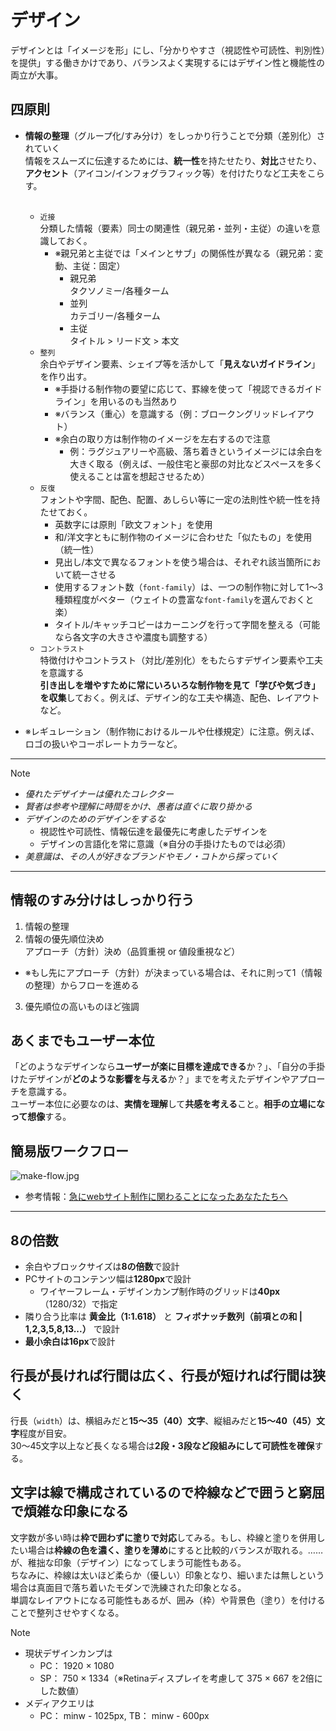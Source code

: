 # デザイン
デザインとは「イメージを形」にし、「分かりやすさ（視認性や可読性、判別性）を提供」する働きかけであり、バランスよく実現するにはデザイン性と機能性の両立が大事。

## 四原則
- **情報の整理**（グループ化/すみ分け）をしっかり行うことで分類（差別化）されていく<br>
情報をスムーズに伝達するためには、**統一性**を持たせたり、**対比**させたり、**アクセント**（アイコン/インフォグラフィック等）を付けたりなど工夫をこらす。<br><br>
  - `近接`<br>
  分類した情報（要素）同士の関連性（親兄弟・並列・主従）の違いを意識しておく。<br>
    - ※親兄弟と主従では「メインとサブ」の関係性が異なる（親兄弟：変動、主従：固定）
      - 親兄弟<br>タクソノミー/各種ターム
      - 並列<br>カテゴリー/各種ターム
      - 主従<br>タイトル > リード文 > 本文
  - `整列`<br>
  余白やデザイン要素、シェイプ等を活かして「**見えないガイドライン**」を作り出す。<br>
    - ※手掛ける制作物の要望に応じて、罫線を使って「視認できるガイドライン」を用いるのも当然あり
    - ※バランス（重心）を意識する（例：ブロークングリッドレイアウト）
    - ※余白の取り方は制作物のイメージを左右するので注意
      - 例：ラグジュアリーや高級、落ち着きというイメージには余白を大きく取る（例えば、一般住宅と豪邸の対比などスペースを多く使えることは富を想起させるため）
  - `反復`<br>
  フォントや字間、配色、配置、あしらい等に一定の法則性や統一性を持たせておく。
    - 英数字には原則「欧文フォント」を使用
    - 和/洋文字ともに制作物のイメージに合わせた「似たもの」を使用（統一性）
    - 見出し/本文で異なるフォントを使う場合は、それぞれ該当箇所において統一させる
    - 使用するフォント数（`font-family`）は、一つの制作物に対して1〜3種類程度がベター（ウェイトの豊富な`font-family`を選んでおくと楽）
    - タイトル/キャッチコピーはカーニングを行って字間を整える（可能なら各文字の大きさや濃度も調整する）
  - `コントラスト`<br>
  特徴付けやコントラスト（対比/差別化）をもたらすデザイン要素や工夫を意識する<br>
  **引き出しを増やすために常にいろいろな制作物を見て「学びや気づき」を収集**しておく。例えば、デザイン的な工夫や構造、配色、レイアウトなど。

- ※レギュレーション（制作物におけるルールや仕様規定）に注意。例えば、ロゴの扱いやコーポレートカラーなど。

---

> [!NOTE]
> - *優れたデザイナーは優れたコレクター*
> - *賢者は参考や理解に時間をかけ、愚者は直ぐに取り掛かる*
> - *デザインのためのデザインをするな*
>    - 視認性や可読性、情報伝達を最優先に考慮したデザインを
>    - デザインの言語化を常に意識（※自分の手掛けたものでは必須）
> - *美意識は、その人が好きなブランドやモノ・コトから探っていく*

---

## 情報のすみ分けはしっかり行う
1. 情報の整理
2. 情報の優先順位決め<br>
アプローチ（方針）決め（品質重視 or 値段重視など）
  - ※もし先にアプローチ（方針）が決まっている場合は、それに則って1（情報の整理）からフローを進める
3. 優先順位の高いものほど強調

## あくまでもユーザー本位
「どのようなデザインなら**ユーザーが楽に目標を達成できる**か？」、「自分の手掛けたデザインが**どのような影響を与える**か？」までを考えたデザインやアプローチを意識する。<br>
ユーザー本位に必要なのは、**実情を理解**して**共感を考える**こと。**相手の立場になって想像**する。

## 簡易版ワークフロー

![make-flow.jpg](https://qiita-image-store.s3.ap-northeast-1.amazonaws.com/0/3368730/a6a4058a-e305-d419-7e94-38ab73958284.jpeg)

- 参考情報：[急にwebサイト制作に関わることになったあなたたちへ](https://qiita.com/benjuwan/items/ef46294ebbf8bd00589b)

---

## 8の倍数
- 余白やブロックサイズは**8の倍数**で設計
- PCサイトのコンテンツ幅は**1280px**で設計
  - ワイヤーフレーム・デザインカンプ制作時のグリッドは**40px**（1280/32）で指定
- 隣り合う比率は **黄金比（1:1.618）** と **フィボナッチ数列（前項との和 | 1,2,3,5,8,13...）** で設計
- **最小余白は16px**で設計

## 行長が長ければ行間は広く、行長が短ければ行間は狭く
行長（`width`）は、横組みだと**15～35（40）文字**、縦組みだと**15～40（45）文字**程度が目安。<br>
30～45文字以上など長くなる場合は**2段・3段など段組みにして可読性を確保**する。

## 文字は線で構成されているので枠線などで囲うと窮屈で煩雑な印象になる
文字数が多い時は**枠で囲わずに塗りで対応**してみる。もし、枠線と塗りを併用したい場合は**枠線の色を濃く、塗りを薄め**にすると比較的バランスが取れる。……が、稚拙な印象（デザイン）になってしまう可能性もある。<br>
ちなみに、枠線は太いほど柔らか（優しい）印象となり、細いまたは無しという場合は真面目で落ち着いたモダンで洗練された印象となる。<br>
単調なレイアウトになる可能性もあるが、囲み（枠）や背景色（塗り）を付けることで整列させやすくなる。

> [!NOTE]
> - 現状デザインカンプは
>   - PC： 1920 × 1080
>   - SP： 750 × 1334（※Retinaディスプレイを考慮して 375 × 667 を2倍にした数値）
> - メディアクエリは
>   - PC： minw - 1025px, TB： minw - 600px